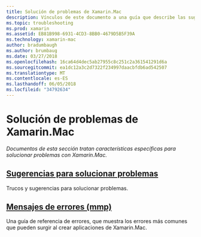 ```yaml
---
title: Solución de problemas de Xamarin.Mac
description: Vínculos de este documento a una guía que describe las sugerencias de solución de problemas generales para el desarrollo de Xamarin.Mac y otra guía que enumera los errores generados por mmp, la herramienta que empaqueta los ensamblados en una aplicación de Mac.
ms.topic: troubleshooting
ms.prod: xamarin
ms.assetid: EB81B998-6931-4CD3-8BB0-4679D5B5F39A
ms.technology: xamarin-mac
author: bradumbaugh
ms.author: brumbaug
ms.date: 03/27/2018
ms.openlocfilehash: 16ca64d4dec5ab27955c8c251c2a361541291d6a
ms.sourcegitcommit: ea1dc12a3c2d7322f234997daacbfdb6ad542507
ms.translationtype: MT
ms.contentlocale: es-ES
ms.lasthandoff: 06/05/2018
ms.locfileid: "34792634"
---
```

# <a name="xamarinmac-troubleshooting"></a>Solución de problemas de Xamarin.Mac 

_Documentos de esta sección tratan características específicas para solucionar problemas con Xamarin.Mac._

##  <a name="troubleshooting-tipsmactroubleshootingtroubleshootingmd"></a>[Sugerencias para solucionar problemas](~/mac/troubleshooting/troubleshooting.md)

Trucos y sugerencias para solucionar problemas.

##  <a name="errors-messages-mmpmactroubleshootingmmp-errorsmd"></a>[Mensajes de errores (mmp)](~/mac/troubleshooting/mmp-errors.md)

Una guía de referencia de errores, que muestra los errores más comunes que pueden surgir al crear aplicaciones de Xamarin.Mac.

